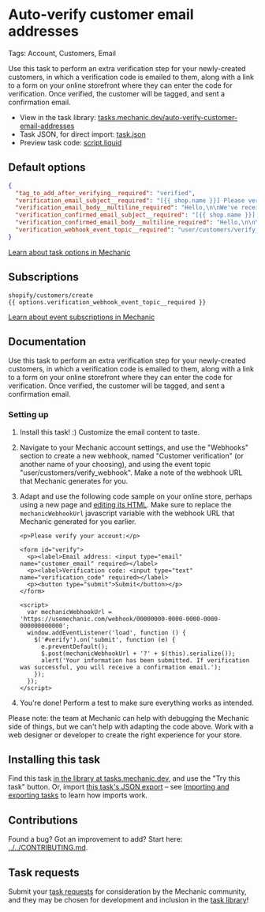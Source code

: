 # Auto-verify customer email addresses

Tags: Account, Customers, Email

Use this task to perform an extra verification step for your newly-created customers, in which a verification code is emailed to them, along with a link to a form on your online storefront where they can enter the code for verification. Once verified, the customer will be tagged, and sent a confirmation email.

* View in the task library: [tasks.mechanic.dev/auto-verify-customer-email-addresses](https://tasks.mechanic.dev/auto-verify-customer-email-addresses)
* Task JSON, for direct import: [task.json](../../tasks/auto-verify-customer-email-addresses.json)
* Preview task code: [script.liquid](./script.liquid)

## Default options

```json
{
  "tag_to_add_after_verifying__required": "verified",
  "verification_email_subject__required": "[{{ shop.name }}] Please verify your account",
  "verification_email_body__multiline_required": "Hello,\n\nWe've received your registration, but we need you to verify your email address before continuing.\n\nPlease visit https://example.com/pages/verify, and submit the verification code VERIFICATION_CODE.\n\nIf you have any questions, please reply to this email.\n\nThanks,\n{{ shop.name }}",
  "verification_confirmed_email_subject__required": "[{{ shop.name }}] Your account has been confirmed",
  "verification_confirmed_email_body__multiline_required": "Hello,\n\nYour account has been successfully verified. Thank you!\n\nCheers,\n{{ shop.name }}",
  "verification_webhook_event_topic__required": "user/customers/verify_webhook"
}
```

[Learn about task options in Mechanic](https://learn.mechanic.dev/core/tasks/options)

## Subscriptions

```liquid
shopify/customers/create
{{ options.verification_webhook_event_topic__required }}
```

[Learn about event subscriptions in Mechanic](https://learn.mechanic.dev/core/tasks/subscriptions)

## Documentation

Use this task to perform an extra verification step for your newly-created customers, in which a verification code is emailed to them, along with a link to a form on your online storefront where they can enter the code for verification. Once verified, the customer will be tagged, and sent a confirmation email.

### Setting up

1.  Install this task! :) Customize the email content to taste.
2.  Navigate to your Mechanic account settings, and use the "Webhooks" section to create a new webhook, named "Customer verification" (or another name of your choosing), and using the event topic "user/customers/verify_webhook". Make a note of the webhook URL that Mechanic generates for you.
3.  Adapt and use the following code sample on your online store, perhaps using a new page and [editing its HTML](https://help.shopify.com/en/manual/sell-online/online-store/pages#add-content-to-a-webpage). Make sure to replace the `mechanicWebhookUrl` javascript variable with the webhook URL that Mechanic generated for you earlier.

    ```
    <p>Please verify your account:</p>

    <form id="verify">
      <p><label>Email address: <input type="email" name="customer_email" required></label>
      <p><label>Verification code: <input type="text" name="verification_code" required></label>
      <p><button type="submit">Submit</button></p>
    </form>

    <script>
      var mechanicWebhookUrl = 'https://usemechanic.com/webhook/00000000-0000-0000-0000-000000000000';
      window.addEventListener('load', function () {
        $('#verify').on('submit', function (e) {
          e.preventDefault();
          $.post(mechanicWebhookUrl + '?' + $(this).serialize());
          alert('Your information has been submitted. If verification was successful, you will receive a confirmation email.');
        });
      });
    </script>
    ```
4. You're done! Perform a test to make sure everything works as intended.

Please note: the team at Mechanic can help with debugging the Mechanic side of things, but we can't help with adapting the code above. Work with a web designer or developer to create the right experience for your store.

## Installing this task

Find this task [in the library at tasks.mechanic.dev](https://tasks.mechanic.dev/auto-verify-customer-email-addresses), and use the "Try this task" button. Or, import [this task's JSON export](../../tasks/auto-verify-customer-email-addresses.json) – see [Importing and exporting tasks](https://learn.mechanic.dev/core/tasks/import-and-export) to learn how imports work.

## Contributions

Found a bug? Got an improvement to add? Start here: [../../CONTRIBUTING.md](../../CONTRIBUTING.md).

## Task requests

Submit your [task requests](https://mechanic.canny.io/task-requests) for consideration by the Mechanic community, and they may be chosen for development and inclusion in the [task library](https://tasks.mechanic.dev/)!
